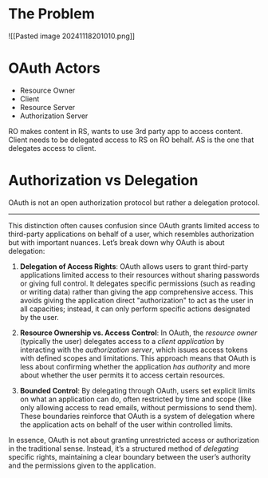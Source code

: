  # The Problem
![[Pasted image 20241118201010.png]]
# OAuth Actors
- Resource Owner
- Client
- Resource Server
- Authorization Server

RO makes content in RS, wants to use  3rd party app to access content. Client needs to be delegated access to RS on RO behalf. AS is the one that delegates access to client.

# Authorization vs Delegation
OAuth  is not an open authorization protocol but rather a delegation protocol.

---

This distinction often causes confusion since OAuth grants limited access to third-party applications on behalf of a user, which resembles authorization but with important nuances. Let’s break down why OAuth is about delegation:

1. **Delegation of Access Rights**: OAuth allows users to grant third-party applications limited access to their resources without sharing passwords or giving full control. It delegates specific permissions (such as reading or writing data) rather than giving the app comprehensive access. This avoids giving the application direct "authorization" to act as the user in all capacities; instead, it can only perform specific actions designated by the user.
    
2. **Resource Ownership vs. Access Control**: In OAuth, the _resource owner_ (typically the user) delegates access to a _client application_ by interacting with the _authorization server_, which issues access tokens with defined scopes and limitations. This approach means that OAuth is less about confirming whether the application _has authority_ and more about whether the user permits it to access certain resources.
    
3. **Bounded Control**: By delegating through OAuth, users set explicit limits on what an application can do, often restricted by time and scope (like only allowing access to read emails, without permissions to send them). These boundaries reinforce that OAuth is a system of delegation where the application acts on behalf of the user within controlled limits.
    

In essence, OAuth is not about granting unrestricted access or authorization in the traditional sense. Instead, it’s a structured method of _delegating_ specific rights, maintaining a clear boundary between the user’s authority and the permissions given to the application.

